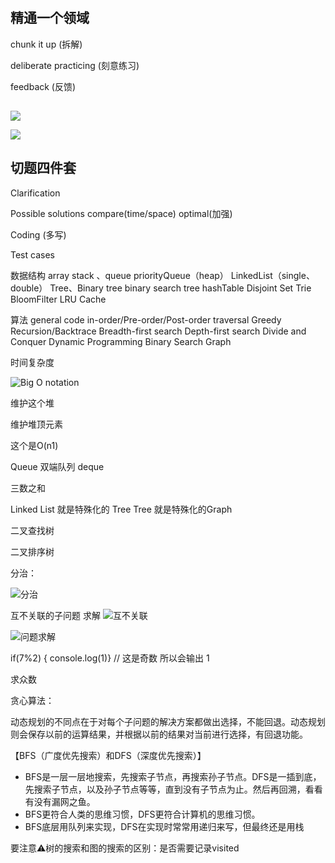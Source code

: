 # 


## 精通一个领域

chunk it up (拆解)

deliberate practicing (刻意练习)

feedback (反馈)

##


![](https://tva1.sinaimg.cn/large/0081Kckwgy1gkm7dnpg2fj312q0kcwfm.jpg)


![](https://tva1.sinaimg.cn/large/0081Kckwgy1gkm7flge9kj30ze0ma40r.jpg)

## 切题四件套

Clarification

Possible solutions
  compare(time/space)
  optimal(加强)

Coding (多写)

Test cases

数据结构
array 
stack 、queue
priorityQueue（heap）
LinkedList（single、double）
Tree、Binary tree
binary search tree
hashTable
Disjoint Set
Trie
BloomFilter
LRU Cache

算法
general code
in-order/Pre-order/Post-order traversal
Greedy
Recursion/Backtrace
Breadth-first search
Depth-first search
Divide and Conquer
Dynamic Programming
Binary Search
Graph

时间复杂度

![Big O notation](https://tva1.sinaimg.cn/large/0081Kckwgy1gkmsph7v43j30si0iodhm.jpg)


维护这个堆

维护堆顶元素

这个是O(n1)

Queue  双端队列 deque



三数之和 


Linked List 就是特殊化的 Tree
Tree 就是特殊化的Graph



二叉查找树

二叉排序树

分治：

![分治](https://tva1.sinaimg.cn/large/0081Kckwgy1gldcxlvwqej30tk0fgac0.jpg)

互不关联的子问题 求解
![互不关联](https://tva1.sinaimg.cn/large/0081Kckwgy1gldczdrdujj30yu0i40to.jpg)


![问题求解](https://tva1.sinaimg.cn/large/0081Kckwgy1gldd0l33bqj30r40jwju2.jpg)



if(7%2) { console.log(1)}  // 这是奇数  所以会输出 1
 
求众数

贪心算法：

动态规划的不同点在于对每个子问题的解决方案都做出选择，不能回退。动态规划则会保存以前的运算结果，并根据以前的结果对当前进行选择，有回退功能。

【BFS（广度优先搜索）和DFS（深度优先搜索）】

- BFS是一层一层地搜索，先搜索子节点，再搜索孙子节点。DFS是一插到底，先搜索子节点，以及孙子节点等等，直到没有子节点为止。然后再回溯，看看有没有漏网之鱼。
- BFS更符合人类的思维习惯，DFS更符合计算机的思维习惯。
- BFS底层用队列来实现，DFS在实现时常常用递归来写，但最终还是用栈

要注意⚠️树的搜索和图的搜索的区别：是否需要记录visited

















